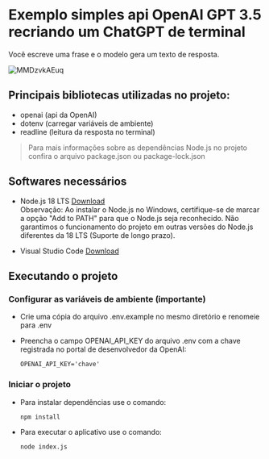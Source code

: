 # Exemplo simples api OpenAI GPT 3.5 recriando um ChatGPT de terminal

Você escreve uma frase e o modelo gera um texto de resposta.

![MMDzvkAEuq](https://user-images.githubusercontent.com/31783838/230749907-73387f3c-5e1f-4c46-b593-32a51a26ab3d.png)

## Principais bibliotecas utilizadas no projeto:
- openai (api da OpenAI)
- dotenv (carregar variáveis de ambiente)
- readline (leitura da resposta no terminal)

> Para mais informações sobre as dependências Node.js no projeto confira o arquivo package.json ou package-lock.json

## Softwares necessários

- Node.js 18 LTS [Download](https://nodejs.org/en/blog/release/v18.15.0)  
Observação: Ao instalar o Node.js no Windows, certifique-se de marcar a opção "Add to PATH" para que o Node.js seja reconhecido. Não garantimos o funcionamento do projeto em outras versões do Node.js diferentes da 18 LTS (Suporte de longo prazo).

- Visual Studio Code [Download](https://code.visualstudio.com/)

## Executando o projeto

### Configurar as variáveis de ambiente (importante)
  
- Crie uma cópia do arquivo .env.example no mesmo diretório e renomeie para .env

- Preencha o campo OPENAI_API_KEY do arquivo .env com a chave registrada no portal de desenvolvedor da OpenAI:
  ```
  OPENAI_API_KEY='chave'
  ```

### Iniciar o projeto

- Para instalar dependências use o comando:
  ```
  npm install
  ```

- Para executar o aplicativo use o comando:
  ```
  node index.js
  ```

 
